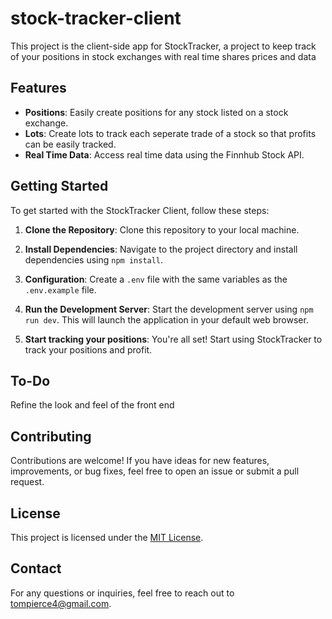 # stock-tracker-client

This project is the client-side app for StockTracker, a project to keep track of your positions in stock exchanges with real time shares prices and data

## Features

- **Positions**: Easily create positions for any stock listed on a stock exchange.
- **Lots**: Create lots to track each seperate trade of a stock so that profits can be easily tracked.
- **Real Time Data**: Access real time data using the Finnhub Stock API.

## Getting Started

To get started with the StockTracker Client, follow these steps:

1. **Clone the Repository**: Clone this repository to your local machine.

2. **Install Dependencies**: Navigate to the project directory and install dependencies using `npm install`.

3. **Configuration**: Create a `.env` file with the same variables as the `.env.example` file.

4. **Run the Development Server**: Start the development server using `npm run dev`. This will launch the application in your default web browser.

5. **Start tracking your positions**: You're all set! Start using StockTracker to track your positions and profit.

## To-Do

Refine the look and feel of the front end

## Contributing

Contributions are welcome! If you have ideas for new features, improvements, or bug fixes, feel free to open an issue or submit a pull request.

## License

This project is licensed under the [MIT License](LICENSE).

## Contact

For any questions or inquiries, feel free to reach out to [tompierce4@gmail.com](mailto:tompierce4@gmail.com).
